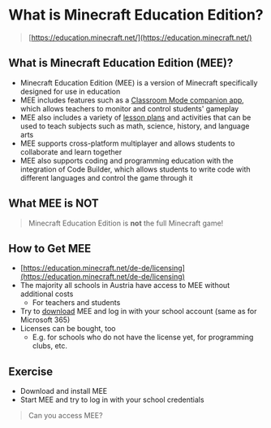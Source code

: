 # What is Minecraft Education Edition?

> [https://education.minecraft.net/](https://education.minecraft.net/)


## What is Minecraft Education Edition (MEE)?

* Minecraft <!-- .element: class="fragment" --> Education Edition (MEE) is a version of Minecraft specifically designed for use in education
* MEE <!-- .element: class="fragment" --> includes features such as a [Classroom Mode companion app](https://education.minecraft.net/de-de/trainings/install-use-classroom-mode-for-minecraft), which allows teachers to monitor and control students' gameplay
* MEE <!-- .element: class="fragment" --> also includes a variety of [lesson plans](https://education.minecraft.net/de-de/resources/explore-lessons) and activities that can be used to teach subjects such as math, science, history, and language arts
* MEE <!-- .element: class="fragment" --> supports cross-platform multiplayer and allows students to collaborate and learn together
* MEE <!-- .element: class="fragment" --> also supports coding and programming education with the integration of Code Builder, which allows students to write code with different languages and control the game through it


## What MEE is **NOT**

> Minecraft Education Edition is **not** the full Minecraft game!


## How to Get MEE

* [https://education.minecraft.net/de-de/licensing](https://education.minecraft.net/de-de/licensing)
* The <!-- .element: class="fragment" --> majority all schools in Austria have access to MEE without additional costs
  * For teachers and students
* Try <!-- .element: class="fragment" --> to [download](https://education.minecraft.net/de-de/get-started/download) MEE and log in with your school account (same as for Microsoft 365)
* Licenses <!-- .element: class="fragment" --> can be bought, too
  * E.g. for schools who do not have the license yet, for programming clubs, etc.


## Exercise

* Download and install MEE
* Start MEE and try to log in with your school credentials

> Can you access MEE?
